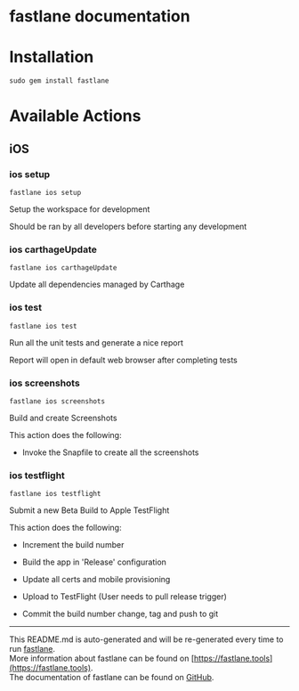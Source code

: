 fastlane documentation
================
# Installation
```
sudo gem install fastlane
```
# Available Actions
## iOS
### ios setup
```
fastlane ios setup
```
Setup the workspace for development

Should be ran by all developers before starting any development
### ios carthageUpdate
```
fastlane ios carthageUpdate
```
Update all dependencies managed by Carthage
### ios test
```
fastlane ios test
```
Run all the unit tests and generate a nice report

Report will open in default web browser after completing tests
### ios screenshots
```
fastlane ios screenshots
```
Build and create Screenshots

This action does the following:



- Invoke the Snapfile to create all the screenshots
### ios testflight
```
fastlane ios testflight
```
Submit a new Beta Build to Apple TestFlight

This action does the following:



- Increment the build number

- Build the app in 'Release' configuration

- Update all certs and mobile provisioning

- Upload to TestFlight (User needs to pull release trigger)

- Commit the build number change, tag and push to git

----

This README.md is auto-generated and will be re-generated every time to run [fastlane](https://fastlane.tools).  
More information about fastlane can be found on [https://fastlane.tools](https://fastlane.tools).  
The documentation of fastlane can be found on [GitHub](https://github.com/fastlane/fastlane).